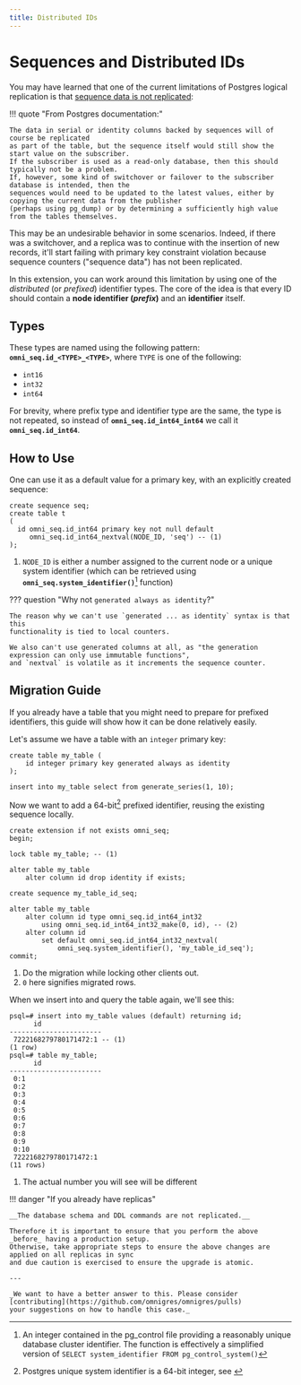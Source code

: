 ```yaml
---
title: Distributed IDs
---
```


<!-- @formatter:off -->
# Sequences and Distributed IDs

You may have learned that one of the current limitations of Postgres logical replication is
that [sequence data is not replicated](https://www.postgresql.org/docs/current/logical-replication-restrictions.html):

!!! quote "From Postgres documentation:"
    
    The data in serial or identity columns backed by sequences will of course be replicated
    as part of the table, but the sequence itself would still show the start value on the subscriber. 
    If the subscriber is used as a read-only database, then this should typically not be a problem. 
    If, however, some kind of switchover or failover to the subscriber database is intended, then the
    sequences would need to be updated to the latest values, either by copying the current data from the publisher 
    (perhaps using pg_dump) or by determining a sufficiently high value from the tables themselves.

This may be an undesirable behavior in some scenarios. Indeed, if there was a switchover, and a replica
was to continue with the insertion of new records, it'll start failing with primary key constraint violation
because sequence counters ("sequence data") has not been replicated.

In this extension, you can work around this limitation by using one of the _distributed_ (or _prefixed_) identifier types.
The core of the idea is that every ID should contain a __node identifier (_prefix_)__ and an __identifier__ itself.

## Types

These types are named using the following pattern: __`omni_seq.id_<TYPE>_<TYPE>`__, where `TYPE` is one
of the following:

* `int16`
* `int32`
* `int64`

For brevity, where prefix type and identifier type are the same, the type is not repeated,
so instead of __`omni_seq.id_int64_int64`__ we call it __`omni_seq.id_int64`__.

## How to Use

One can use it as a default value for a primary key, with an explicitly created sequence:

```postgresql
create sequence seq;
create table t
(
  id omni_seq.id_int64 primary key not null default
     omni_seq.id_int64_nextval(NODE_ID, 'seq') -- (1)
);
```

1. `NODE_ID` is either a number assigned to the current node or a unique system identifier (which can be retrieved
using __`omni_seq.system_identifier()`__[^system_identifier] function)


??? question "Why not `generated always as identity`?"

    The reason why we can't use `generated ... as identity` syntax is that this
    functionality is tied to local counters.

    We also can't use generated columns at all, as "the generation expression can only use immutable functions",
    and `nextval` is volatile as it increments the sequence counter.

[^system_identifier]: 

      An integer contained in the pg_control file providing a reasonably unique database cluster identifier. 
      The function is effectively a simplified version of `SELECT system_identifier FROM pg_control_system()`

## Migration Guide

If you already have a table that you might need to prepare for prefixed identifiers, this guide
will show how it can be done relatively easily.

Let's assume we have a table with an `integer` primary key:

```postgresql
create table my_table (
    id integer primary key generated always as identity
);

insert into my_table select from generate_series(1, 10);
```

Now we want to add a 64-bit[^why-64] prefixed identifier, reusing the existing sequence locally.

[^why-64]: Postgres unique system identifier is a 64-bit integer, see [^system_identifier]

```postgresql
create extension if not exists omni_seq;
begin;

lock table my_table; -- (1)

alter table my_table
    alter column id drop identity if exists;

create sequence my_table_id_seq;

alter table my_table
    alter column id type omni_seq.id_int64_int32 
        using omni_seq.id_int64_int32_make(0, id), -- (2)
    alter column id 
        set default omni_seq.id_int64_int32_nextval(
            omni_seq.system_identifier(), 'my_table_id_seq');
commit;
```

1. Do the migration while locking other clients out.
2. `0` here signifies migrated rows.

When we insert into and query the table again, we'll see this:

```postgresql
psql=# insert into my_table values (default) returning id;
      id           
-----------------------
 7222168279780171472:1 -- (1)
(1 row)
psql=# table my_table;
      id           
-----------------------
 0:1
 0:2
 0:3
 0:4
 0:5
 0:6
 0:7
 0:8
 0:9
 0:10
 7222168279780171472:1
(11 rows)
```

1. The actual number you will see will be different

!!! danger "If you already have replicas"

    __The database schema and DDL commands are not replicated.__

    Therefore it is important to ensure that you perform the above _before_ having a production setup. 
    Otherwise, take appropriate steps to ensure the above changes are applied on all replicas in sync
    and due caution is exercised to ensure the upgrade is atomic.

    ---

    _We want to have a better answer to this. Please consider [contributing](https://github.com/omnigres/omnigres/pulls)
    your suggestions on how to handle this case._
    
